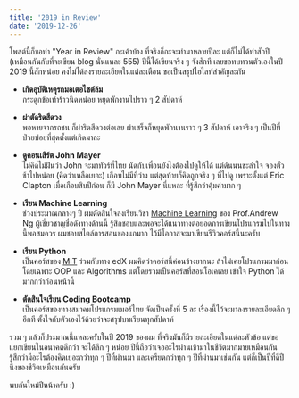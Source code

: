 ```yaml
---
title: '2019 in Review'
date: '2019-12-26'
---
```


โพสต์นี้ก็ขอทำ "Year in Review" กะเค้าบ้าง ที่จริงก็กะจะทำมาหลายปีละ แต่ก็ไม่ได้ทำสักปี (เหมือนกันกับที่จะเขียน blog นั่นแหละ 555) ปีนี้ได้เขียนจริง ๆ จังสักที เลยขอทบทวนตัวเองในปี 2019 นี้สักหน่อย คงไม่ได้ลงรายละเอียดในแต่ละเดือน ขอเป็นสรุปไฮไลท์สำคัญละกัน

- **เกิดอุบัติเหตุรถมอเตอไซต์ล้ม**  
  กระดูกข้อเท้าร้าวนิดหน่อย หยุดพักงานไปราว ๆ 2 สัปดาห์

- **ผ่าตัดริดสีดวง**  
  พอหายจากรถชน ก็ผ่าริดสีดวงต่อเลย ผ่าเสร็จก็หยุดพักนานราว ๆ 3 สัปดาห์ เอาจริง ๆ เป็นปีที่ป่วยบ่อยที่สุดตั้งแต่เกิดมาละ

- **ดูคอนเสิร์ต John Mayer**  
  ไม่คิดไม่ฝันว่า John จะมาทัวร์ที่ไทย นัดกับเพื่อนยังไงต้องไปดูให้ได้ แต่ดันนนชะล่าใจ จองตั๋วช้าไปหน่อย (คิดว่าเหลือเยอะ) เกือบไม่มีที่ว่าง แต่สุดท้ายก็คิดถูกจริง ๆ ที่ไปดู เพราะตั้งแต่ Eric Clapton เมื่อเกือบสิบปีก่อน ก็มี John Mayer นี่แหละ ที่รู้สึกว่าคุ้มค่ามาก ๆ

- **เรียน Machine Learning**  
  ช่วงประมาณกลางๆ ปี ผมตัดสินใจลงเรียนวิชา [Machine Learning](https://www.coursera.org/learn/machine-learning) ของ Prof.Andrew Ng ผู้เชี่ยวชาญชื่อดังทางด้านนี้ รู้สึกชอบและพอจะได้แนวทางต่อยอดการเขียนโปรแกรมไปในทางนี้พอสมควร ผมชอบสไตล์การสอนของแกมาก ไว้มีโอกาสจะมาเขียนรีวิวคอร์สนี้นะครับ

- **เรียน Python**  
  เป็นคอร์สของ [MIT](https://www.edx.org/course/introduction-to-computer-science-and-programming-7) ร่วมกับทาง edX ผมคิดว่าคอร์สนี้ค่อนข้างยากนะ ถ้าไม่เคยโปรแกรมมาก่อน โดยเฉพาะ OOP และ Algorithms แต่โดยรวมเป็นคอร์สที่สอนโอเคเลย เข้าใจ Python ได้มากกว่าก่อนหน้านี้

- **ตัดสินใจเรียน Coding Bootcamp**  
  เป็นคอร์สของทางสมาคมโปรแกรมเมอร์ไทย จัดเป็นครั้งที่ 5 ละ เรื่องนี้ไว้จะมาลงรายละเอียดลึก ๆ อีกที ตั้งใจกับตัวเองไว้ด้วยว่าจะสรุปบทเรียนทุกสัปดาห์

รวม ๆ แล้วก็ประมาณนี้แหละครับในปี 2019 ของผม ที่จริงมันก็มีรายละเอียดในแต่ละหัวข้อ แต่ขอแยกเขียนในอนาคตดีกว่า จะได้ลึก ๆ หน่อย ปีนี้ถือว่าเจออะไรผ่านเข้ามาในชีวิตมากมายเหมือนกัน รู้สึกว่ามีอะไรต้องคิดเยอะกว่าทุก ๆ ปีที่ผ่านมา และเครียดกว่าทุก ๆ ปีที่ผ่านมาเช่นกัน แต่ก็เป็นปีที่ดีปีนึงของชีวิตเหมือนกันครับ

พบกันใหม่ปีหน้าครับ :)
